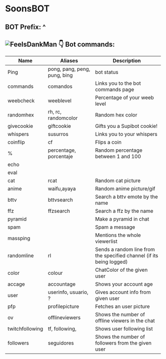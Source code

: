 # SoonsBOT
## BOT Prefix: ^

## ![FeelsDankMan](https://user-images.githubusercontent.com/82965926/139553905-9e2c4d6c-633a-4c10-a1c0-88b156a574cd.png) 👇  Bot commands:
| Name  | Aliases | Description
| --- | --- | --- |
| Ping| pong, pang, peng, pung, bing | bot status |
| commands |comandos | Links you to the bot commands page |
| weebcheck | weeblevel | Percentage of your weeb level |
| randomhex |rh, rc, randomcolor | Random hex color |
| givecookie |giftcookie | Gifts you a Supibot cookie!|
| whispers | susurros | Links you to your whispers |
| coinflip | cf | Flips a coin |
| % |percentage, porcentaje | Random percentage between 1 and 100 |
| echo | | |
| eval | | |
|cat|rcat | Random cat picture |
|anime |waifu,ayaya | Random anime picture/gif | 
| bttv |bttvsearch | Search a bttv emote by the name |
| ffz | ffzsearch | Search a ffz by the name |
| pyramid | | Make a pyramid in chat|
|spam | | Spam a message |
|massping | | Mentions the whole viewerlist |
|randomline |rl | Sends a random line from the specified channel (if its being logged)|
| color | colour |ChatColor of the given user |
| accage |accountage |  Shows your account age |
| user |userinfo, usuario, ? | Gives account info from given user |
| pfp |profilepicture | Fetches an user picture |
| ov | offlineviewers | Shows the number of offline viewers in the chat | 
| twitchfollowing |tf, following, | Shows user following list |
| followers |seguidores | Shows the number of followers from the given user |
